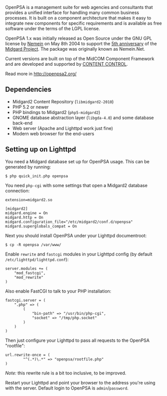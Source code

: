 OpenPSA is a management suite for web agencies and consultants that provides a unified interface for handling many common business processes. It is built on a component architecture that makes it easy to integrate new components for specific requirements and is available as free software under the terms of the LGPL license.

OpenPSA 1.x was initially released as Open Source under the GNU GPL license by [Nemein](http://nemein.com/) on May 8th 2004 to support the [5th anniversary](http://www.midgard-project.org/updates/midgard-5th-anniversary.html) of the [Midgard Project](http://www.midgard-project.org/). The package was originally known as Nemein.Net.

Current versions are built on top of the MidCOM Component Framework and are developed and supported by [CONTENT CONTROL](http://www.contentcontrol-berlin.de/).

Read more in <http://openpsa2.org/>

## Dependencies

* Midgard2 Content Repository (`libmidgard2-2010`)
* PHP 5.2 or newer
* PHP bindings to Midgard2 (`php5-midgard2`)
* GNOME database abstraction layer (`libgda-4.0`) and some database back-end
* Web server (Apache and Lighttpd work just fine)
* Modern web browser for the end-users

## Setting up on Lighttpd

You need a Midgard database set up for OpenPSA usage. This can be generated by running:

    $ php quick_init.php openpsa

You need `php-cgi` with some settings that open a Midgard2 database connection:

    extension=midgard2.so

    [midgard2]
    midgard.engine = On
    midgard.http = On
    midgard.configuration_file="/etc/midgard2/conf.d/openpsa"
    midgard.superglobals_compat = On

Next you should install OpenPSA under your Lighttpd documentroot:

    $ cp -R openpsa /var/www/

Enable `rewrite` and `fastcgi` modules in your Lighttpd config (by default `/etc/lighttpd/lighttpd.conf`):

    server.modules += (
        "mod_fastcgi",
        "mod_rewrite"
    )

Also enable FastCGI to talk to your PHP installation:

    fastcgi.server = ( 
        ".php" => (
            (
                "bin-path" => "/usr/bin/php-cgi",
                "socket" => "/tmp/php.socket"
            )
        )
    )

Then just configure your Lighttpd to pass all requests to the OpenPSA "rootfile":

    url.rewrite-once = ( 
            "^(.*)\.*" => "openpsa/rootfile.php"
    )

*Note:* this rewrite rule is a bit too inclusive, to be improved.

Restart your Lighttpd and point your browser to the address you're using with the server. Default login to OpenPSA is `admin`/`password`.
